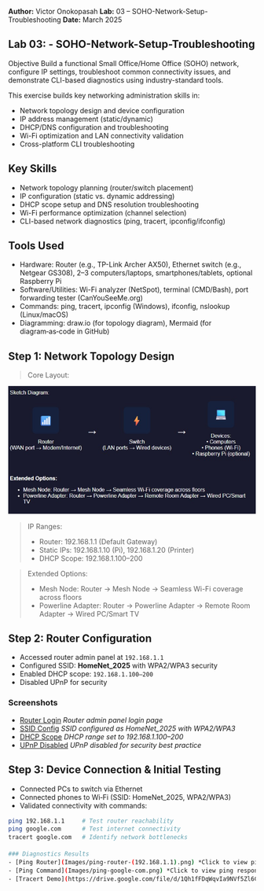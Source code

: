 **Author:** Victor Onokopasah
**Lab:** 03 – SOHO-Network-Setup-Troubleshooting
**Date:** March 2025

## Lab 03: - SOHO-Network-Setup-Troubleshooting
Objective
Build a functional Small Office/Home Office (SOHO) network, configure IP settings, troubleshoot common connectivity issues, and demonstrate CLI-based diagnostics using industry-standard tools.

This exercise builds key networking administration skills in:

- Network topology design and device configuration
- IP address management (static/dynamic)
- DHCP/DNS configuration and troubleshooting
- Wi-Fi optimization and LAN connectivity validation
- Cross-platform CLI troubleshooting
  
## Key Skills
- Network topology planning (router/switch placement)
- IP configuration (static vs. dynamic addressing)
- DHCP scope setup and DNS resolution troubleshooting
- Wi-Fi performance optimization (channel selection)
- CLI-based network diagnostics (ping, tracert, ipconfig/ifconfig)
  
## Tools Used
- Hardware: Router (e.g., TP-Link Archer AX50), Ethernet switch (e.g., Netgear GS308), 2–3 computers/laptops, smartphones/tablets, optional Raspberry Pi
- Software/Utilities: Wi-Fi analyzer (NetSpot), terminal (CMD/Bash), port forwarding tester (CanYouSeeMe.org)
- Commands: ping, tracert, ipconfig (Windows), ifconfig, nslookup (Linux/macOS)
- Diagramming: draw.io (for topology diagram), Mermaid (for diagram‑as‑code in GitHub)

## Step 1: Network Topology Design  
> Core Layout:

![Network Topology Design](Images/topology-design.jpg)

> IP Ranges:
> - Router: 192.168.1.1 (Default Gateway)
> - Static IPs: 192.168.1.10 (Pi), 192.168.1.20 (Printer)
> - DHCP Scope: 192.168.1.100–200

> Extended Options:  
> - Mesh Node: Router → Mesh Node → Seamless Wi-Fi coverage across floors  
> - Powerline Adapter: Router → Powerline Adapter → Remote Room Adapter → Wired PC/Smart TV

  ## Step 2: Router Configuration

- Accessed router admin panel at `192.168.1.1`
- Configured SSID: **HomeNet_2025** with WPA2/WPA3 security
- Enabled DHCP scope: `192.168.1.100–200`
- Disabled UPnP for security

### Screenshots
- [Router Login](Images/router-login.jpg) *Router admin panel login page*
- [SSID Config](Images/router-ssid.jpg) *SSID configured as HomeNet_2025 with WPA2/WPA3*
- [DHCP Scope](Images/router-dhcp.jpg) *DHCP range set to 192.168.1.100–200*
- [UPnP Disabled](Images/router-upnp.jpg) *UPnP disabled for security best practice*

## Step 3: Device Connection & Initial Testing

- Connected PCs to switch via Ethernet
- Connected phones to Wi‑Fi (SSID: HomeNet_2025, WPA2/WPA3)
- Validated connectivity with commands:

```bash
ping 192.168.1.1     # Test router reachability
ping google.com      # Test internet connectivity
tracert google.com   # Identify network bottlenecks

### Diagnostics Results
- [Ping Router](Images/ping-router-(192.168.1.1).png) *Click to view ping response to router IP 192.168.1.1*  
- [Ping Command](Images/ping-google-com.png) *Click to view ping response to google.com*  
- [Tracert Demo](https://drive.google.com/file/d/1Qh1fFDqWqvIa9NVf5Zl6C3mHnXL2bmsx/view?usp=sharing) *Click to watch tracert output to google.com*  

